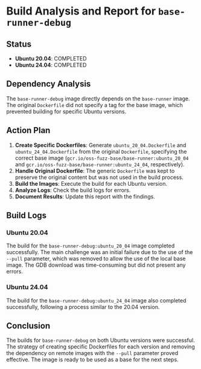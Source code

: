 # Build Analysis and Report for `base-runner-debug`

## Status

- **Ubuntu 20.04**: COMPLETED
- **Ubuntu 24.04**: COMPLETED

## Dependency Analysis

The `base-runner-debug` image directly depends on the `base-runner` image. The original `Dockerfile` did not specify a tag for the base image, which prevented building for specific Ubuntu versions.

## Action Plan

1.  **Create Specific Dockerfiles**: Generate `ubuntu_20_04.Dockerfile` and `ubuntu_24_04.Dockerfile` from the original `Dockerfile`, specifying the correct base image (`gcr.io/oss-fuzz-base/base-runner:ubuntu_20_04` and `gcr.io/oss-fuzz-base/base-runner:ubuntu_24_04`, respectively).
2.  **Handle Original Dockerfile**: The generic `Dockerfile` was kept to preserve the original content but was not used in the build process.
3.  **Build the Images**: Execute the build for each Ubuntu version.
4.  **Analyze Logs**: Check the build logs for errors.
5.  **Document Results**: Update this report with the findings.

## Build Logs

### Ubuntu 20.04

The build for the `base-runner-debug:ubuntu_20_04` image completed successfully. The main challenge was an initial failure due to the use of the `--pull` parameter, which was removed to allow the use of the local base image. The GDB download was time-consuming but did not present any errors.

### Ubuntu 24.04

The build for the `base-runner-debug:ubuntu_24_04` image also completed successfully, following a process similar to the 20.04 version.

## Conclusion

The builds for `base-runner-debug` on both Ubuntu versions were successful. The strategy of creating specific Dockerfiles for each version and removing the dependency on remote images with the `--pull` parameter proved effective. The image is ready to be used as a base for the next steps.

